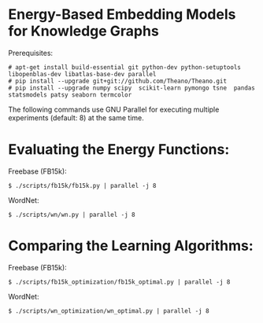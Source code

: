 # Energy-Based Embedding Models for Knowledge Graphs

Prerequisites:

    # apt-get install build-essential git python-dev python-setuptools libopenblas-dev libatlas-base-dev parallel
    # pip install --upgrade git+git://github.com/Theano/Theano.git
    # pip install --upgrade numpy scipy  scikit-learn pymongo tsne  pandas statsmodels patsy seaborn termcolor

The following commands use GNU Parallel for executing multiple experiments (default: 8) at the same time.

# Evaluating the Energy Functions:

Freebase (FB15k):

    $ ./scripts/fb15k/fb15k.py | parallel -j 8

WordNet:

    $ ./scripts/wn/wn.py | parallel -j 8

# Comparing the Learning Algorithms:

Freebase (FB15k):

    $ ./scripts/fb15k_optimization/fb15k_optimal.py | parallel -j 8

WordNet:

    $ ./scripts/wn_optimization/wn_optimal.py | parallel -j 8
